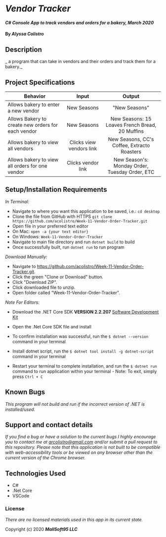 # _Vendor Tracker_

#### _C# Console App to track vendors and orders for a bakery, March 2020_

#### By _**Alyssa Colistro**_

## Description

_ a program that can take in vendors and their orders and track them for a bakery._

## Project Specifications

| Behavior | Input | Output |
|---|:---:|:---:|
|Allows bakery to enter a new vendor | New Seasons |"New Seasons" |
|Allows Bakery to create new orders for each vendor | New Seasons | New Seasons: 15 Loaves French Bread, 20 Muffins |
|Allows bakery to view all vendors | Clicks view vendors link |New Seasons, CC's Coffee, Extracto Roasters |
|Allows bakery to view all orders for one vendor| Clicks vendor link | New Season's: Monday Order, Tuesday Order, ETC |

## Setup/Installation Requirements

_In Terminal:_

* Navigate to where you want this application to be saved, i.e.:
```cd desktop```
* Clone the file from GitHub with HTTPS
```git clone https://github.com/acolistro/Week-11-Vendor-Order-Tracker.git ```
* Open file in your preferred text editor
* On Mac: ```open -a {your text editor} ```
* On Windows: ```Week-11-Vendor-Order-Tracker```
* Navigate to main file directory and run ```dotnet build``` to build
* Once successfully built, run ```dotnet run``` to run program

_Download Manually:_

* Navigate to https://github.com/acolistro/Week-11-Vendor-Order-Tracker.git.
* Click the green "Clone or Download" button.
* Click "Download ZIP".
* Click downloaded file to unzip.
* Open folder called "Week-11-Vendor-Order-Tracker".


_Note For Editors:_ 
* Download the .NET Core SDK **VERSION 2.2.207** [Software Development Kit](https://dotnet.microsoft.com/download)
* Open the .Net Core SDK file and install
* To confirm installation was successful, run the ```$ dotnet --version``` command in your terminal

* Install dotnet script, run the ```$ dotnet tool install -g dotnet-script``` command in your terminal
* Restart your terminal to complete installation, and run the ```$ dotnet run``` command to run application within your terminal - Note: To exit, simply press ```Ctrl + C```
## Known Bugs

_This program will not build and run if the incorrect version of .NET is installed/used._

## Support and contact details

_If you find a bug or have a solution to the current bugs I highly encourage you to contact me at arcolistro@gmail.com and/or submit a pull request to this repository. Please note that this application is not built to be compatible with web-accessibility tools or be viewed on any browser other than the current version of the Chrome browser._

## Technologies Used

* C#
* .Net Core
* VSCode

### License

*There are no licensed materials used in this app in its current state.*

Copyright (c) 2020 **_MallSoft95 LLC_**